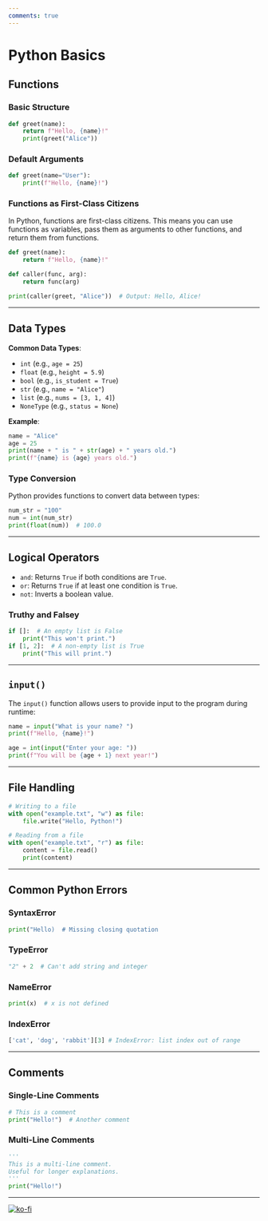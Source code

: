 ```yaml
---
comments: true
---
```


# Python Basics

## Functions

### Basic Structure
```python
def greet(name):
    return f"Hello, {name}!"
    print(greet("Alice"))
```

### Default Arguments
```python
def greet(name="User"):
    print(f"Hello, {name}!")
```

### Functions as First-Class Citizens

In Python, functions are first-class citizens. This means you can use functions as variables, pass them as arguments to other functions, and return them from functions.

```python
def greet(name):
    return f"Hello, {name}!"

def caller(func, arg):
    return func(arg)

print(caller(greet, "Alice"))  # Output: Hello, Alice!
```

---
## Data Types

**Common Data Types**:

- `int` (e.g., `age = 25`)
- `float` (e.g., `height = 5.9`)
- `bool` (e.g., `is_student = True`)
- `str` (e.g., `name = "Alice"`)
- `list` (e.g., `nums = [3, 1, 4]`)
- `NoneType` (e.g., `status = None`)

**Example**:
```python
name = "Alice"
age = 25
print(name + " is " + str(age) + " years old.")
print(f"{name} is {age} years old.")
```

### Type Conversion
Python provides functions to convert data between types:
```python
num_str = "100"
num = int(num_str)
print(float(num))  # 100.0
```

---
## Logical Operators
- `and`: Returns `True` if both conditions are `True`.
- `or`: Returns `True` if at least one condition is `True`.
- `not`: Inverts a boolean value.

### Truthy and Falsey
```python
if []:  # An empty list is False
    print("This won't print.")
if [1, 2]:  # A non-empty list is True
    print("This will print.")
```

---
## `input()`
The `input()` function allows users to provide input to the program during runtime:

```python
name = input("What is your name? ")
print(f"Hello, {name}!")

age = int(input("Enter your age: "))
print(f"You will be {age + 1} next year!")
```

---
## File Handling

```python
# Writing to a file
with open("example.txt", "w") as file:
    file.write("Hello, Python!")

# Reading from a file
with open("example.txt", "r") as file:
    content = file.read()
    print(content)
```

---
## Common Python Errors
### SyntaxError
```python
print("Hello)  # Missing closing quotation
```

### TypeError
```python
"2" + 2  # Can't add string and integer
```

### NameError
```python
print(x)  # x is not defined
```
### IndexError
```python
['cat', 'dog', 'rabbit'][3] # IndexError: list index out of range
```

---
## Comments
### Single-Line Comments
```python
# This is a comment
print("Hello!")  # Another comment
```

### Multi-Line Comments
```python
'''
This is a multi-line comment.
Useful for longer explanations.
'''
print("Hello!")
```

---
[![ko-fi](https://ko-fi.com/img/githubbutton_sm.svg)](https://ko-fi.com/T6T416OJAV)